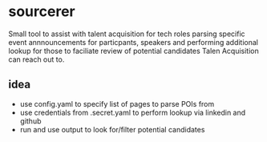 # sourcerer
Small tool to assist with talent acquisition for tech roles parsing specific event annnouncements for particpants, speakers and performing additional lookup for those to faciliate review of potential candidates Talen Acquisition can reach out to.

## idea
* use config.yaml to specify list of pages to parse POIs from
* use credentials from .secret.yaml to perform lookup via linkedin and github
* run and use output to look for/filter potential candidates